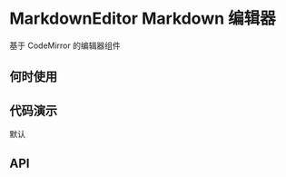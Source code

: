 

# MarkdownEditor Markdown 编辑器

基于 CodeMirror 的编辑器组件

## 何时使用


## 代码演示

<div class="grid-x grid-margin-x">
  <div class="medium-12 large-12 cell">
    <nt-example>
      <nt-example-showcase>
        <example-markdown-editor></example-markdown-editor>
      </nt-example-showcase>
      <nt-example-legend title="基本设置">
        默认
      </nt-example-legend>
      <nt-example-code [code]="basicCode"></nt-example-code>
    </nt-example>
  </div>
</div>

## API



